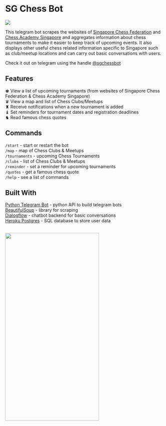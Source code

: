 # SG Chess Bot
<a href="https://t.me/sgchessbot">
    <img src="https://img.shields.io/badge/dynamic/json?color=blue&label=telegram&query=values&suffix=%20users&url=https%3A%2F%2Fdata.heroku.com%2Fdataclips%2Foqwampvrbiusxumrjluzcsfnirwx.json">
</a>

This telegram bot scrapes the websites of [Singapore Chess Federation](https://www.singaporechess.org.sg/) and [Chess Academy Singapore](https://chessacademysg.com/) and aggregates information about chess tournaments to make it easier to keep track of upcoming events. It also displays other useful chess related information specific to Singapore such as club/meetup locations and can carry out basic conversations with users.  

Check it out on telegram using the handle [@sgchessbot](https://t.me/sgchessbot)
## Features
♚ View a list of upcoming tournaments (from websites of Singapore Chess Federation & Chess Academy Singapore)  
♛ View a map and list of Chess Clubs/Meetups  
♜ Receive notifications when a new tournament is added  
♝ Set reminders for tournament dates and registration deadlines  
♞ Read famous chess quotes  
## Commands
`/start`  - start or restart the bot  
`/map`  - map of Chess Clubs & Meetups  
`/tournaments`  - upcoming Chess Tournaments  
`/clubs`  - list of Chess Clubs & Meetups  
`/reminder`  - set a reminder for upcoming tournaments  
`/quotes`  - get a famous chess quote  
`/help`  - see a list of commands
## Built With
[Python Telegram Bot](https://github.com/python-telegram-bot/python-telegram-bot) - python API to build telegram bots  
[BeautifulSoup](https://pypi.org/project/beautifulsoup4/) - library for scraping  
[Dialogflow](https://dialogflow.com/) - chatbot backend for basic conversations  
[Heroku Postgres](https://www.heroku.com/postgres) - SQL database to store user data  
&nbsp;

<img src="/demo/demo.gif" height="600" width="300">
